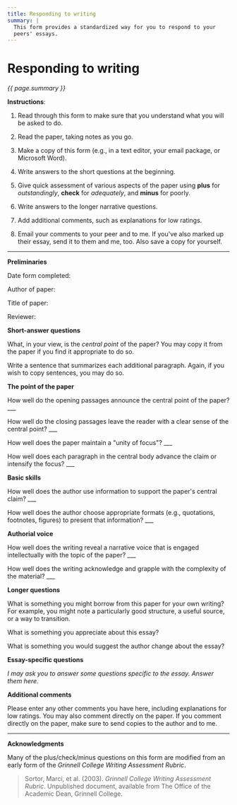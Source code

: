 ```yaml
---
title: Responding to writing
summary: |
  This form provides a standardized way for you to respond to your
  peers' essays.
---
```

# Responding to writing

<em>{{ page.summary }}</em>

**Instructions**: 

1. Read through this form to make sure that you understand what you
will be asked to do.

2. Read the paper, taking notes as you go.

3. Make a copy of this form (e.g., in a text editor, your email
package, or Microsoft Word).

4. Write answers to the short questions at the beginning.

5. Give quick assessment of various aspects of the paper using
**plus** for _outstandingly_, **check** for _adequately_, and
**minus** for poorly.

6. Write answers to the longer narrative questions.

7. Add additional comments, such as explanations for low ratings.

8. Email your comments to your peer and to me.  If you've also
marked up their essay, send it to them and me, too.  Also save a
copy for yourself.

---

**Preliminaries**

Date form completed:

Author of paper:

Title of paper:

Reviewer:

**Short-answer questions**

What, in your view, is the _central point_ of the paper?  You may copy it
from the paper if you find it appropriate to do so.

Write a sentence that summarizes each additional paragraph.  Again,
if you wish to copy sentences, you may do so.

**The point of the paper**

How well do the opening passages announce the central
point of the paper? ___

How well do the closing passages leave the reader with a clear sense
of the central point? ___

How well does the paper maintain a "unity of focus"? ___

How well does each paragraph in the central body advance the claim or
intensify the focus? ___

**Basic skills**

How well does the author use information to support the paper's
central claim? ___

How well does the author choose appropriate formats (e.g., quotations,
footnotes, figures) to present that information? ___

**Authorial voice**

How well does the writing reveal a narrative voice that is engaged
intellectually with the topic of the paper? ___

How well does the writing acknowledge and grapple with the complexity
of the material? ___

**Longer questions**

What is something you might borrow from this paper for your own writing?
For example, you might note a particularly good structure, a useful
source, or a way to transition.

What is something you appreciate about this essay?

What is something you would suggest the author change about the essay?

**Essay-specific questions**

_I may ask you to answer some questions specific to the essay.  Answer
them here._

**Additional comments**

Please enter any other comments you have here, including explanations
for low ratings. You may also comment directly on the paper.  If you
comment directly on the paper, make sure to send copies to the author and
to me.

---

**Acknowledgments**

Many of the plus/check/minus questions on this form are modified from
an early form of the _Grinnell College Writing Assessment Rubric_.

> Sortor, Marci, et al. (2003). _Grinnell College Writing Assessment Rubric_. Unpublished document, available from The Office of the Academic Dean, Grinnell College.


